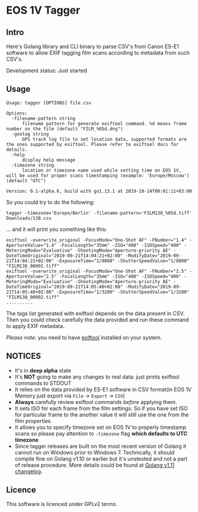 EOS 1V Tagger
=============

Intro
-----

Here's Golang library and CLI binary to parse CSV's from Canon ES-E1 software to allow EXIF tagging film scans according to metadata from such CSV's.

Development status: Just started

Usage
-----

```shell
Usage: tagger [OPTIONS] file.csv

Options:
  -filename-pattern string
      filename pattern for generate exiftool command. %d means frame number on the film (default "FILM_%05d.dng")
  -geotag string
      GPS track log file to set location data, supported formats are the ones supported by exiftool. Please refer to exiftool docs for details.
  -help
      display help message
  -timezone string
      location or timezone name used while setting time on EOS 1V, will be used for proper scans timestamping (example: 'Europe/Moscow') (default "UTC")

Version: 0.1-alpha.6, build with go1.13.1 at 2019-10-14T00:01:11+03:00
```

So you could try to do the following:

```shell
tagger -timezone='Europe/Berlin' -filename-pattern='FILM138_%05d.tiff' Downloads/138.csv
```

... and it will print you something like this:

```shell
exiftool -overwrite_original -FocusMode="One-Shot AF" -FNumber="1.4" -ApertureValue="1.4" -FocalLength="35mm" -ISO="400" -ISOSpeed="400" -MeteringMode="Evaluative" -ShootingMode="Aperture-priority AE" -DateTimeOriginal="2019-09-21T14:04:21+02:00" -ModifyDate="2019-09-21T14:04:21+02:00" -ExposureTime="1/8000" -ShutterSpeedValue="1/8000" "FILM138_00001.tiff"
exiftool -overwrite_original -FocusMode="One-Shot AF" -FNumber="2.5" -ApertureValue="2.5" -FocalLength="35mm" -ISO="400" -ISOSpeed="400" -MeteringMode="Evaluative" -ShootingMode="Aperture-priority AE" -DateTimeOriginal="2019-09-21T14:05:40+02:00" -ModifyDate="2019-09-21T14:05:40+02:00" -ExposureTime="1/3200" -ShutterSpeedValue="1/3200" "FILM138_00002.tiff"
..........
```

The tags list generated with exiftool depends on the data present in CSV.
Then you could check carefully the data provided and run these command to apply EXIF metadata.

*Please note:* you need to have [exiftool](https://www.sno.phy.queensu.ca/~phil/exiftool/) installed on your system.


NOTICES
-------

* It's in **deep alpha** state
* It's **NOT** going to make any changes to real data: just prints exiftool commands to STDOUT
* It relies on the data provided by ES-E1 software in CSV format(in EOS 1V Memory just export via `File` -> `Export` -> `CSV`)
* **Always** carefully review exiftool commands *before* applying them.
* It sets ISO for each frame from the film settings. So if you have set ISO for particular frame to the another value it will still use the one from the film properties.
* It allows you to specify timezone set on EOS 1V to properly timestamp scans so please pay attention to `-timezone` flag **which defaults to UTC timezone**
* Since tagger releases are built on the most recent version of Golang it cannot run on Windows prior to Windows 7. Technically, it should compile fine on Golang v1.10 or earlier but it's unstested and not a part of release procedure. More details could be found at [Golang v1.11 changelog](https://golang.org/doc/go1.11).

Licence
-------

This software is licenced under GPLv2 terms.
